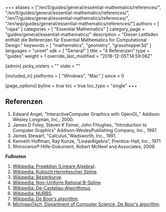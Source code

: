 +++
aliases = ["/en/5/guides/general/essential-mathematics/references/", "/en/6/guides/general/essential-mathematics/references/", "/en/7/guides/general/essential-mathematics/references/", "/en/wip/guides/general/essential-mathematics/references/"]
authors = [ "rajaa" ]
categories = [ "Essential Mathematics" ]
category_page = "guides/general/essential-mathematics/"
description = "Dieser Leitfaden enthält die Referenzen für Essential Mathematics for Computational Design."
keywords = [ "mathematics", "geometry", "grasshopper3d" ]
languages = "unset"
sdk = [ "General" ]
title = "4 Referenzen"
type = "guides"
weight = 1
override_last_modified = "2018-12-05T14:59:06Z"

[admin]
picky_sisters = ""
state = ""

[included_in]
platforms = [ "Windows", "Mac" ]
since = 0

[page_options]
byline = true
toc = true
toc_type = "single"
+++

## Referenzen

1. Edward Angel, "InteractiveComputer Graphics with OpenGL,” Addison Wesley Longman, Inc., 2000.
2. James D Foley, Steven K Feiner, John FHughes, "Introduction to Computer Graphics" Addison-WesleyPublishing Company, Inc., 1997.
3. James Stewart, "Calculus,"Wadsworth, Inc., 1991.
4. Kenneth Hoffman, Ray Kunze, “LinearAlgebra”, Prentice-Hall, Inc., 1971
5. Rhinoceros® Hilfe-Dokument, Robert McNeel and Associates, 2009.

**Fußnoten**

1. [Wikipedia: Projektion (Lineare Algebra)](http://en.wikipedia.org/wiki/Projection_(linear_algebra)).   
2. [Wikipedia: Kubisch Hermitescher Spline](http://en.wikipedia.org/wiki/Cubic_Hermite_spline).  
3. [Wikipedia: Bézierkurve](http://en.wikipedia.org/wiki/B%25C3%25A9zier_curve).  
4. [Wikipedia: Non-Uniform Rational B-Spline](http://en.wikipedia.org/wiki/Non-uniform_rational_B-spline).  
5. [Wikipedia: De-Casteljau-Algorithmus](http://en.wikipedia.org/wiki/De_Casteljau%27s_algorithm).  
  1. [Wikipedia: NURBS](http://en.wikipedia.org/wiki/NURBS).  
6. [Wikipedia: De Boor's algorithm](http://en.wikipedia.org/wiki/De_Boor's_algorithm).  
7. [MichiganTech, Department of Computer Science, De Boor's algorithm](http://www.cs.mtu.edu/~shene/COURSES/cs3621/NOTES/spline/de-Boor.html).  
